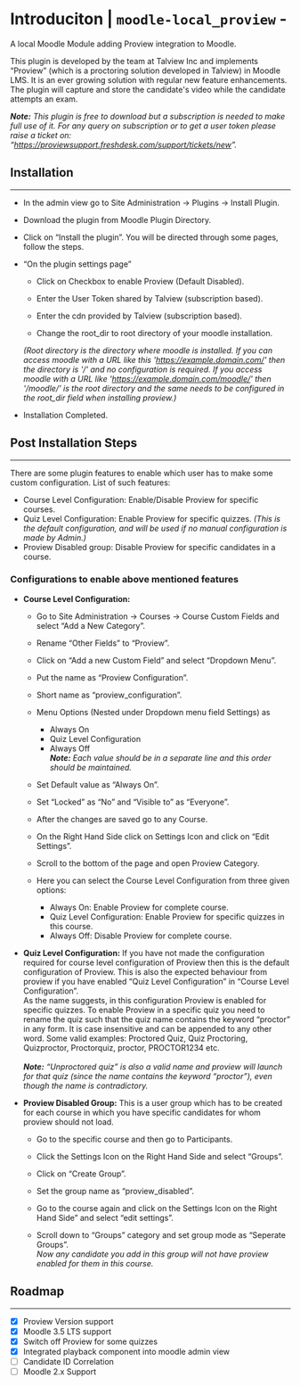 # Introduciton | `moodle-local_proview` - 

A local Moodle Module adding Proview integration to Moodle.

This plugin is developed by the team at Talview Inc and implements “Proview” (which is a proctoring solution developed in Talview) in Moodle LMS. It is an ever growing solution with regular new feature enhancements. The plugin will capture and store the candidate's video while the candidate attempts an exam.

***Note:** This plugin is free to download but a subscription is needed to make full use of it. For any query on subscription or to get a user token please raise a ticket on: “<https://proviewsupport.freshdesk.com/support/tickets/new>”.*

## Installation

---

-   In the admin view go to Site Administration -> Plugins -> Install Plugin.

-   Download the plugin from Moodle Plugin Directory.

-   Click on “Install the plugin”. You will be directed through some pages, follow the steps.

-   “On the plugin settings page”
    -   Click on Checkbox to enable Proview (Default Disabled).

    -   Enter the User Token shared by Talview (subscription based).

    -   Enter the cdn provided by Talview (subscription based).

    -  Change the root_dir to root directory of your moodle installation.</br>

    *(Root directory is the directory where moodle is installed. If you can access moodle with a URL like this '<https://example.domain.com/>' then the directory is '/' and no configuration is required. If you access moodle with a URL like '<https://example.domain.com/moodle/>' then '/moodle/' is the root directory and the same needs to be configured in the root_dir field when installing proview.)*

-   Installation Completed.

## Post Installation Steps

---

There are some plugin features to enable which user has to make some custom configuration. List of such features:

-   Course Level Configuration: Enable/Disable Proview for specific courses.
-   Quiz Level Configuration: Enable Proview for specific quizzes. *(This is the default configuration, and will be used if no manual configuration is made by Admin.)*
-   Proview Disabled group: Disable Proview for specific candidates in a course.

### Configurations to enable above mentioned features

-   **Course Level Configuration:**
    -   Go to Site Administration -> Courses -> Course Custom Fields and select “Add a New Category”.

    -   Rename “Other Fields” to “Proview”.
   
    -   Click on “Add a new Custom Field” and select “Dropdown Menu”.
   
    -   Put the name as “Proview Configuration”.
   
    -   Short name as “proview_configuration”.
   
    -   Menu Options (Nested under Dropdown menu field Settings) as
        -   Always On
        -   Quiz Level Configuration
        -   Always Off</br> ***Note:** Each value should be in a separate line and this order should be maintained.*
      
    -   Set Default value as “Always On”.
   
    -   Set “Locked” as “No” and “Visible to” as “Everyone”.
   
    -   After the changes are saved go to any Course.
   
    -   On the Right Hand Side click on Settings Icon and click on “Edit Settings”.
   
    -   Scroll to the bottom of the page and open Proview Category.
   
    -   Here you can select the Course Level Configuration from three given options:
        -   Always On: Enable Proview for complete course.
        -   Quiz Level Configuration: Enable Proview for specific quizzes in this course.
        -   Always Off: Disable Proview for complete course.

-   **Quiz Level Configuration:** If you have not made the configuration required for course level configuration of Proview then this is the default configuration of Proview. This is also the expected behaviour from proview if you have enabled “Quiz Level Configuration” in “Course Level Configuration”.</br>
As the name suggests, in this configuration Proview is enabled for specific quizzes. To enable Proview in a specific quiz you need to rename the quiz such that the quiz name contains the keyword “proctor” in any form. It is case insensitive and can be appended to any other word. Some valid examples: Proctored Quiz, Quiz Proctoring, Quizproctor, Proctorquiz, proctor, PROCTOR1234 etc.</br></br>
***Note:** “Unproctored quiz” is also a valid name and proview will launch for that quiz (since the name contains the keyword “proctor”), even though the name is contradictory.*

-   **Proview Disabled Group:** This is a user group which has to be created for each course in which you have specific candidates for whom proview should not load.
    -   Go to the specific course and then go to Participants.

    -   Click the Settings Icon on the Right Hand Side and select “Groups”.

    -   Click on “Create Group”.

    -   Set the group name as “proview_disabled”.

    -   Go to the course again and click on the Settings Icon on the Right Hand Side” and select “edit settings”.
    
    -   Scroll down to “Groups” category and set group mode as “Seperate Groups”.</br>
    *Now any candidate you add in this group will not have proview enabled for them in this course.*    

## Roadmap

---

-   [x] Proview Version support
-   [x] Moodle 3.5 LTS support
-   [x] Switch off Proview for some quizzes
-   [x] Integrated playback component into moodle admin view
-   [ ] Candidate ID Correlation
-   [ ] Moodle 2.x Support
